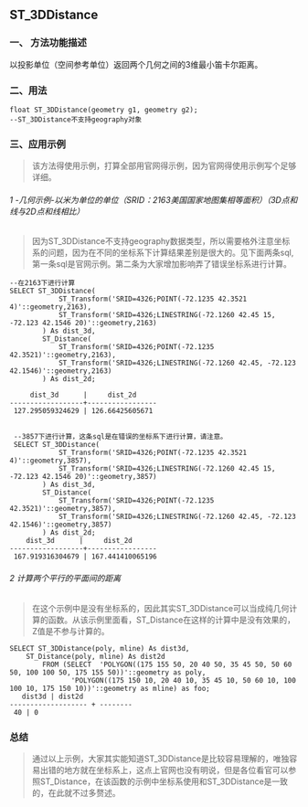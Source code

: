 ## ST_3DDistance
### 一、 方法功能描述
以投影单位（空间参考单位）返回两个几何之间的3维最小笛卡尔距离。

### 二、用法

```
float ST_3DDistance(geometry g1, geometry g2);
--ST_3DDistance不支持geography对象
```

### 三、应用示例
> 该方法得使用示例，打算全部用官网得示例，因为官网得使用示例写个足够详细。
###### 1 -几何示例-以米为单位的单位（SRID：2163美国国家地图集相等面积）（3D点和线与2D点和线相比）
> 因为ST_3DDistance不支持geography数据类型，所以需要格外注意坐标系的问题，因为在不同的坐标系下计算结果差别是很大的。见下面两条sql,第一条sql是官网示例。第二条为大家增加影响弄了错误坐标系进行计算。

```
--在2163下进行计算
SELECT ST_3DDistance(
			ST_Transform('SRID=4326;POINT(-72.1235 42.3521 4)'::geometry,2163),
			ST_Transform('SRID=4326;LINESTRING(-72.1260 42.45 15, -72.123 42.1546 20)'::geometry,2163)
		) As dist_3d,
		ST_Distance(
			ST_Transform('SRID=4326;POINT(-72.1235 42.3521)'::geometry,2163),
			ST_Transform('SRID=4326;LINESTRING(-72.1260 42.45, -72.123 42.1546)'::geometry,2163)
		) As dist_2d;

     dist_3d      |     dist_2d
------------------+-----------------
 127.295059324629 | 126.66425605671
 
 
 --3857下进行计算，这条sql是在错误的坐标系下进行计算，请注意。
 SELECT ST_3DDistance(
			ST_Transform('SRID=4326;POINT(-72.1235 42.3521 4)'::geometry,3857),
			ST_Transform('SRID=4326;LINESTRING(-72.1260 42.45 15, -72.123 42.1546 20)'::geometry,3857)
		) As dist_3d,
		ST_Distance(
			ST_Transform('SRID=4326;POINT(-72.1235 42.3521)'::geometry,3857),
			ST_Transform('SRID=4326;LINESTRING(-72.1260 42.45, -72.123 42.1546)'::geometry,3857)
		) As dist_2d;
    dist_3d      |     dist_2d
------------------+-----------------
 167.919316304679 | 167.441410065196	
```
###### 2 计算两个平行的平面间的距离
> 在这个示例中是没有坐标系的，因此其实ST_3DDistance可以当成纯几何计算的函数。从该示例里面看，ST_Distance在这样的计算中是没有效果的，Z值是不参与计算的。

```
SELECT ST_3DDistance(poly, mline) As dist3d,
    ST_Distance(poly, mline) As dist2d
        FROM (SELECT  'POLYGON((175 155 50, 20 40 50, 35 45 50, 50 60 50, 100 100 50, 175 155 50))'::geometry as poly,
               'POLYGON((175 150 10, 20 40 10, 35 45 10, 50 60 10, 100 100 10, 175 150 10))'::geometry as mline) as foo;
   dist3d | dist2d 
------------------- + -------- 
 40 | 0
```




### 总结
> 通过以上示例，大家其实能知道ST_3DDistance是比较容易理解的，唯独容易出错的地方就在坐标系上，这点上官网也没有明说，但是各位看官可以参照ST_Distance，在该函数的示例中坐标系使用和ST_3DDistance是一致的，在此就不过多赘述。

